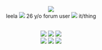 <div align='center'> 
  <img src='https://64.media.tumblr.com/d2fc35206f2b62751645c531b66638b5/60198fbe7c838325-d1/s75x75_c1/9f9cb45a6f1702fa0054d7e4c33bad59aaf4b781.gifv'>
  <br>leela <img src='https://64.media.tumblr.com/f16e2576067d447b3dee6500aee4f441/33482cf83af8f0c3-f8/s75x75_c1/3c125658f9e52a2d5ee702458a2b3b1fc73896ef.gifv'> 26 y/o forum user <img src='https://64.media.tumblr.com/f16e2576067d447b3dee6500aee4f441/33482cf83af8f0c3-f8/s75x75_c1/3c125658f9e52a2d5ee702458a2b3b1fc73896ef.gifv'> it/thing

  <br><img src='https://64.media.tumblr.com/9de58bd3cf2f502360a6f2078a06a890/33482cf83af8f0c3-5f/s250x400/709d02324b034b5f57f060a1f12f68789ca1a718.gifv'>  <img src='https://64.media.tumblr.com/fbedb5bed9ef771d0cacebf46c252c24/33482cf83af8f0c3-9e/s250x400/5105177c0bbb1193bc0bbba5436c6d0d866f1deb.gifv'>  <img src='https://64.media.tumblr.com/27a6dc37f3b0cedb93fb7fd72d2cd101/68e393feeeee9c91-5a/s250x400/c037452893f585643ef51c188dc5825e5765e13b.gifv'>
  <br><img src='https://64.media.tumblr.com/91b748f3c8ab0dd49fbfd66e857dc6b8/1fb39223b20e4f22-fd/s250x400/5d7518dec2faae4339c61706c89e3fb31b16d702.gifv'> <img src='https://files.catbox.moe/sc8ljp.gif'> <img src='https://64.media.tumblr.com/7988bd4d951f2ed69ed7719f8ff1cf5d/415a1175c7f3ef38-a5/s250x400/a14a390acfff0f29af568f28cf64fa12f4937e4f.gifv'> 

